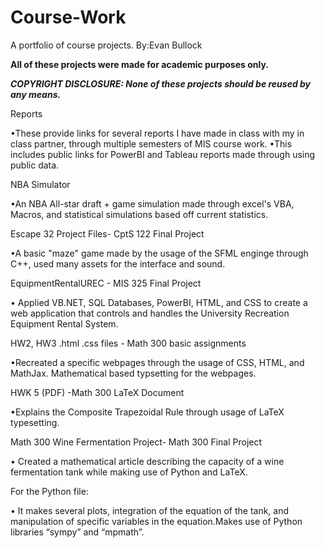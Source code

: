 # Course-Work
A portfolio of course projects.
By:Evan Bullock

**All of these projects were made for academic purposes only.**


***COPYRIGHT DISCLOSURE: None of these projects should be reused by any means.***



Reports

•These provide links for several reports I have made in class with my in class partner, through multiple semesters of MIS course work. •This includes public links for PowerBI and Tableau reports made through using public data. 

NBA Simulator

 •An NBA All-star draft + game simulation made through excel's VBA, Macros,  and statistical simulations based off current statistics.

Escape 32 Project Files- CptS 122 Final Project

  •A basic "maze" game made by the usage of the SFML enginge through C++, used many assets for the interface and sound.

EquipmentRentalUREC - MIS 325 Final Project

  • Applied VB.NET, SQL Databases, PowerBI, HTML, and CSS to create a web application that controls and handles the University Recreation Equipment Rental System.

HW2, HW3 .html .css files - Math 300 basic assignments

  •Recreated a specific webpages through the usage of CSS, HTML, and MathJax. Mathematical based typsetting for the webpages.

HWK 5 (PDF) -Math 300 LaTeX Document 

  •Explains the Composite Trapezoidal Rule through usage of LaTeX typesetting.

Math 300 Wine Fermentation Project- Math 300 Final Project

  •	Created a mathematical article describing the capacity of a wine fermentation tank while making use of Python and LaTeX.

  For the Python file:
  
  • It makes several plots, integration of the equation of the tank, and manipulation of specific variables in the equation.Makes use of Python libraries “sympy” and “mpmath”.
